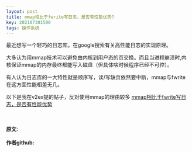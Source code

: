 ```yaml
---
layout: post
title: mmap相比于fwrite写日志，是否有性能优势?
key: 202107301500
tags: 操作系统
---
```


最近想写一个轻巧的日志库。在google搜索有关高性能日志的实现原理。

大多认为用mmap技术可以避免由内核到用户态的页交换。而且当进程崩溃时,内核保证mmap的内存最终都能写入磁盘（但具体啥时候程序已经不可控）。

有人认为日志库的一大特性就是顺序写，读/写缺页依然要中断，mmap与fwrite在这方面性能相差无几。

以下是我在v2ex提的帖子，反对使用mmap的理由较多
[mmap相比于fwrite写日志，是否有性能优势](https://www.v2ex.com/t/791638#reply27)

<br>	
<br>	
<b>原文:<br>
<https://lizijie.github.io/2021/07/31/mmap-%E7%9B%B8%E6%AF%94%E4%BA%8E-fwrite-%E5%86%99%E6%97%A5%E5%BF%97-%E6%98%AF%E5%90%A6%E6%9C%89%E6%80%A7%E8%83%BD%E4%BC%98%E5%8A%BF.html>
<br>
作者github:<br>	
<https://github.com/lizijie>
</b>
